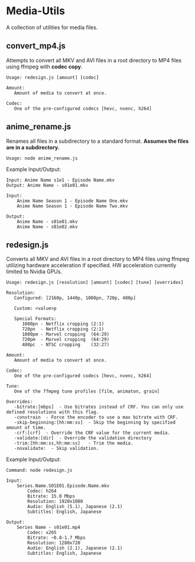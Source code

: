 # Media-Utils
A collection of utilities for media files.

## convert_mp4.js
Attempts to convert all MKV and AVI files in a root directory to MP4 files using ffmpeg with **codec copy**.
```
Usage: redesign.js [amount] [codec]

Amount:
   Amount of media to convert at once.

Codec:
   One of the pre-configured codecs [hevc, nvenc, h264]
```

## anime_rename.js
Renames all files in a subdirectory to a standard format.
**Assumes the files are in a subdirectory.**

```
Usage: node anime_rename.js
```

Example Input/Output:
```
Input: Anime Name s1e1 - Episode Name.mkv
Output: Anime Name - s01e01.mkv

Input:
    Anime Name Season 1 - Episode Name One.mkv
    Anime Name Season 1 - Episode Name Two.mkv

Output:
    Anime Name - s01e01.mkv
    Anime Name - s01e02.mkv
```

## redesign.js
Converts all MKV and AVI files in a root directory to MP4 files using ffmpeg utilizing hardware acceleration if specified. HW acceleration currently limited to Nvidia GPUs.

```
Usage: redesign.js [resolution] [amount] [codec] [tune] [overrides]

Resolution:
   Configured: [2160p, 1440p, 1080pn, 720p, 480p] 

   Custom: <value>p

   Special Formats:
      1080pn - Netflix cropping (2:1)
      720pn  - Netflix cropping (2:1)
      1080pm - Marvel cropping  (64:29)
      720pm  - Marvel cropping  (64:29)
      480pc  - NTSC cropping    (32:27)

Amount:
   Amount of media to convert at once.

Codec:
   One of the pre-configured codecs [hevc, nvenc, h264]

Tune:
   One of the ffmpeg tune profiles [film, animaton, grain]

Overrides:
   -bitrate:[mbps]  - Use bitrates instead of CRF. You can only use defined resolutions with this flag.
   -constrain  - Force the encoder to use a max bitrate with CRF.
   -skip-beginning:[hh:mm:ss]  - Skip the beginning by specified amount of time.
   -crf:[crf]  - Override the CRF value for the current media.
   -validate:[dir]  - Override the validation directory
   -trim:[hh:mm:ss,hh:mm:ss]   - Trim the media.
   -novalidate:  - Skip validation.
```

Example Input/Output:
```
Command: node redesign.js 

Input: 
    Series.Name.S01E01.Episode.Name.mkv
        Codec: h264
        Bitrate: 15.0 Mbps
        Resolution: 1920x1080
        Audio: English (5.1), Japanese (2.1)
        Subtitles: English, Japanese

Output:
    Series Name - s01e01.mp4
        Codec: x265
        Bitrate: ~0.8-1.7 Mbps
        Resolution: 1280x720
        Audio: English (2.1), Japanese (2.1)
        Subtitles: English, Japanese
```

```